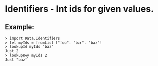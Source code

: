 Identifiers - Int ids for given values.
=======================================

Example:
--------

    > import Data.Identifiers
    > let myIds = fromList ["foo", "bar", "baz"]
    > lookupId myIds "baz"
    Just 2
    > lookupKey myIds 2
    Just "baz"

